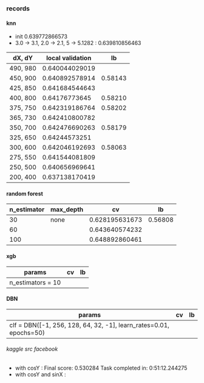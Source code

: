 ### records
#### knn
- init 0.639772866573
- 3.0 -> 3.1, 2.0 -> 2.1, 5 -> 5.1282 : 0.639810856463

| dX, dY   |local validation| lb      |
|----------|----------------|---------|
| 490, 980 | 0.640044029019 | 	      |
| 450, 900 | 0.640892578914 | 0.58143 |
| 425, 850 | 0.641684544643 | 
| 400, 800 | 0.64176773645  | 0.58210 |
| 375, 750 | 0.642319186764 | 0.58202 |
| 365, 730 | 0.642410800782 |         | 
| 350, 700 | 0.642476690263 | 0.58179 |
| 325, 650 | 0.64244573251  |         |
| 300, 600 | 0.642046192693 | 0.58063 |
| 275, 550 | 0.641544081809 |         | 
| 250, 500 | 0.640656969641 |         |
| 200, 400 | 0.637138170419 |         |

#### random forest
|n_estimator |max_depth    | cv             | lb      |
|------------|-------------|----------------|---------|
|30          | none        | 0.628195631673 | 0.56808 |
|60          |             | 0.643640574232 |         |
|100         |             | 0.648892860461 |         |

#### xgb 
| params     | cv          | lb             |
|------------|-------------|----------------|
|n_estimators = 10 |       |                |

#### DBN
| params     | cv          | lb             |
|------------|-------------|----------------|
|clf = DBN([-1, 256, 128, 64, 32, -1], learn_rates=0.01, epochs=50) |       |                |

###### kaggle src facebook
- with cosY : Final score: 0.530284 Task completed in: 0:51:12.244275
- with cosY and sinX : 
